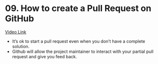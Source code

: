 # 09. How to create a Pull Request on GitHub

[Video Link](https://egghead.io/lessons/javascript-how-to-create-a-pull-request-on-github)

-   It&rsquo;s ok to start a pull request even when you don&rsquo;t have a complete solution.
-   Github will allow the project maintainer to interact with your partial pull request and give you feed back.


